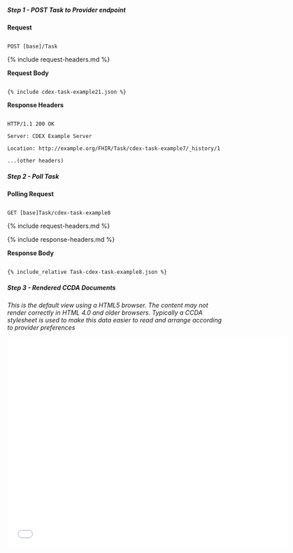 

##### Step 1 - POST Task to Provider endpoint


**Request**

~~~

POST [base]/Task

~~~


{% include request-headers.md %}


**Request Body**


~~~

{% include cdex-task-example21.json %}

~~~


**Response Headers**


~~~

HTTP/1.1 200 OK

Server: CDEX Example Server

Location: http://example.org/FHIR/Task/cdex-task-example7/_history/1

...(other headers)

~~~


##### Step 2 - Poll Task


**Polling Request**

~~~

GET [base]Task/cdex-task-example8

~~~


{% include request-headers.md %}


{% include response-headers.md %}


**Response Body**


~~~

{% include_relative Task-cdex-task-example8.json %}

~~~


##### Step 3 -  Rendered CCDA Documents

*This is the default view using a HTML5 browser. The content may not render correctly in HTML 4.0 and older browsers. Typically a CCDA stylesheet is used to make this data easier to read and arrange according to provider preferences*

<embed  type="text/html" frameborder="1" width="640" height="480" src="data:text/html;base64,{{site.data.cdex-task-example8.contained[0].entry[0].resource.content[0].attachment.data}}"/>

